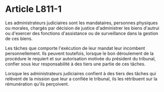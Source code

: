 # Article L811-1

<p>Les administrateurs judiciaires sont les mandataires, personnes physiques ou morales, chargés par décision de justice d'administrer les biens d'autrui ou d'exercer des fonctions d'assistance ou de surveillance dans la gestion de ces biens. </p><p>Les tâches que comporte l'exécution de leur mandat leur incombent personnellement. Ils peuvent toutefois, lorsque le bon déroulement de la procédure le requiert et sur autorisation motivée du président du tribunal, confier sous leur responsabilité à des tiers une partie de ces tâches. </p><p>Lorsque les administrateurs judiciaires confient à des tiers des tâches qui relèvent de la mission que leur a confiée le tribunal, ils les rétribuent sur la rémunération qu'ils perçoivent.</p>